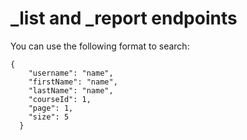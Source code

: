 # _list and _report endpoints

You can use the following format to search:

```
{
    "username": "name",
    "firstName": "name",
    "lastName": "name",
    "courseId": 1,
    "page": 1,
    "size": 5
  }
```
